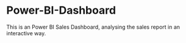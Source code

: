 # Power-BI-Dashboard
This is an Power BI Sales Dashboard, analysing the sales report in an interactive way. 
